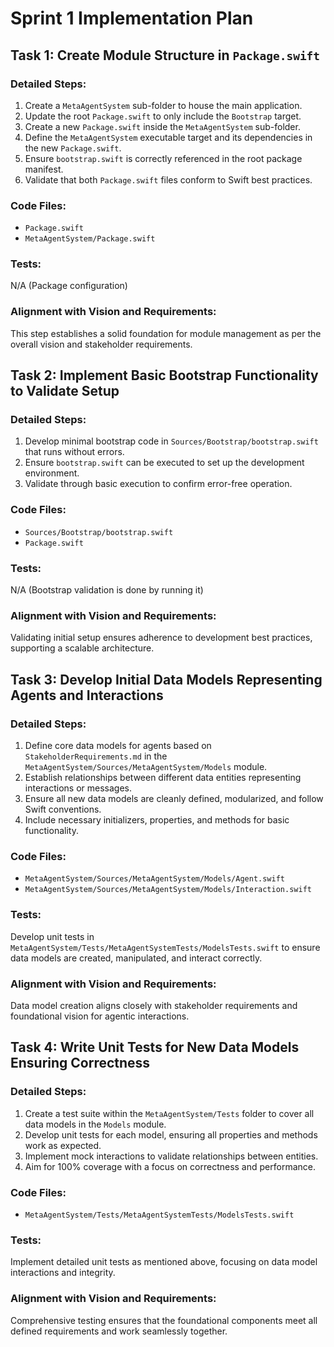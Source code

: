 # Sprint 1 Implementation Plan

## Task 1: Create Module Structure in `Package.swift`

### Detailed Steps:
1.  Create a `MetaAgentSystem` sub-folder to house the main application.
2.  Update the root `Package.swift` to only include the `Bootstrap` target.
3.  Create a new `Package.swift` inside the `MetaAgentSystem` sub-folder.
4.  Define the `MetaAgentSystem` executable target and its dependencies in the new `Package.swift`.
5.  Ensure `bootstrap.swift` is correctly referenced in the root package manifest.
6.  Validate that both `Package.swift` files conform to Swift best practices.

### Code Files:
-   `Package.swift`
-   `MetaAgentSystem/Package.swift`

### Tests:
N/A (Package configuration)

### Alignment with Vision and Requirements:
This step establishes a solid foundation for module management as per the overall vision and stakeholder requirements.

## Task 2: Implement Basic Bootstrap Functionality to Validate Setup

### Detailed Steps:
1.  Develop minimal bootstrap code in `Sources/Bootstrap/bootstrap.swift` that runs without errors.
2.  Ensure `bootstrap.swift` can be executed to set up the development environment.
3.  Validate through basic execution to confirm error-free operation.

### Code Files:
-   `Sources/Bootstrap/bootstrap.swift`
-   `Package.swift`

### Tests:
N/A (Bootstrap validation is done by running it)

### Alignment with Vision and Requirements:
Validating initial setup ensures adherence to development best practices, supporting a scalable architecture.

## Task 3: Develop Initial Data Models Representing Agents and Interactions

### Detailed Steps:
1.  Define core data models for agents based on `StakeholderRequirements.md` in the `MetaAgentSystem/Sources/MetaAgentSystem/Models` module.
2.  Establish relationships between different data entities representing interactions or messages.
3.  Ensure all new data models are cleanly defined, modularized, and follow Swift conventions.
4.  Include necessary initializers, properties, and methods for basic functionality.

### Code Files:
-   `MetaAgentSystem/Sources/MetaAgentSystem/Models/Agent.swift`
-   `MetaAgentSystem/Sources/MetaAgentSystem/Models/Interaction.swift`

### Tests:
Develop unit tests in `MetaAgentSystem/Tests/MetaAgentSystemTests/ModelsTests.swift` to ensure data models are created, manipulated, and interact correctly.

### Alignment with Vision and Requirements:
Data model creation aligns closely with stakeholder requirements and foundational vision for agentic interactions.

## Task 4: Write Unit Tests for New Data Models Ensuring Correctness

### Detailed Steps:
1.  Create a test suite within the `MetaAgentSystem/Tests` folder to cover all data models in the `Models` module.
2.  Develop unit tests for each model, ensuring all properties and methods work as expected.
3.  Implement mock interactions to validate relationships between entities.
4.  Aim for 100% coverage with a focus on correctness and performance.

### Code Files:
-   `MetaAgentSystem/Tests/MetaAgentSystemTests/ModelsTests.swift`

### Tests:
Implement detailed unit tests as mentioned above, focusing on data model interactions and integrity.

### Alignment with Vision and Requirements:
Comprehensive testing ensures that the foundational components meet all defined requirements and work seamlessly together.
